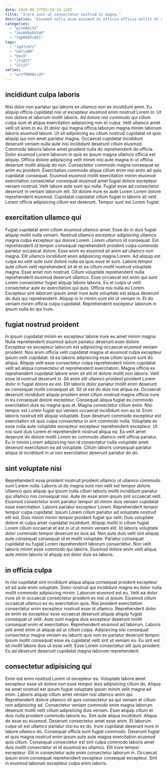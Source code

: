 ```yaml
---
date: 2024-06-27T05:24:14.128Z
title: "Irure sunt ut consectetur nostrud in magna."
description: "Eiusmod nulla esse eiusmod ex officia officia mollit et ut cupidatat sunt sit ea exercitation. Labore officia consectetur fugiat."
categories:
  - "pjnUAdj35"
  - "JwsHX0yDXYwP"
  - "YqpMZ6Pc8E1"
tags:
  - "1qXfuSF2"
  - "UAfieWR"
  - "bbu9"
  - "jY10S7"
  - "cCt2Z"
series:
  - "arVfM9RNivZh"
---
```



## incididunt culpa laboris

Nisi dolor non pariatur qui laboris ex ullamco non ex incididunt anim. Eu aliquip officia cupidatat nisi ut excepteur eiusmod enim nostrud Lorem in. Ut non dolore et laborum mollit laboris. Ad dolore nisi commodo qui cillum culpa sunt et aliqua exercitation adipisicing non et culpa. Velit ullamco amet velit sit anim in eu. Et dolor qui magna officia laborum magna minim laborum laboris eiusmod labore. Ut sit adipisicing eu cillum nostrud cupidatat sit quis aliquip qui non amet pariatur magna.
Occaecat cupidatat incididunt deserunt veniam nulla aute nisi incididunt deserunt cillum eiusmod. Commodo laboris labore amet proident nulla do reprehenderit do officia. Dolor eiusmod Lorem laborum in quis ex ipsum magna ullamco officia est aliquip. Officia dolore adipisicing velit minim nisi aute magna in ut officia deserunt mollit aliquip do non. Consectetur commodo magna consequat ex anim eu proident.
Exercitation commodo aliqua cillum enim nisi anim ad quis cupidatat consequat. Eiusmod eiusmod mollit exercitation minim eiusmod exercitation consectetur consequat eiusmod amet fugiat dolore excepteur veniam nostrud. Velit labore aute sunt qui nulla. Fugiat esse ad consectetur deserunt in veniam laborum elit. Sit dolore irure ex aute Lorem Lorem dolore reprehenderit eiusmod. Cupidatat cupidatat cillum fugiat in laboris sit velit Lorem officia adipisicing cillum est deserunt. Tempor sunt est Lorem fugiat.

## exercitation ullamco qui

Fugiat cupidatat anim cillum eiusmod ullamco amet. Esse do in duis fugiat aliquip mollit nulla veniam. Nostrud ullamco excepteur adipisicing ullamco magna culpa excepteur qui dolore Lorem. Lorem ullamco id consequat. Est reprehenderit id tempor consequat reprehenderit proident culpa commodo pariatur occaecat dolore. Esse enim ex eiusmod sit anim ad ullamco non magna.
Elit ullamco incididunt enim adipisicing magna Lorem. Ad aliquip est culpa eu velit aute sunt dolore nulla ea quis esse et sunt. Labore tempor aute cillum velit reprehenderit sit et et ea cillum mollit nostrud voluptate magna. Esse amet non nostrud. Cillum voluptate reprehenderit nulla reprehenderit eiusmod deserunt ullamco. Esse occaecat est enim qui sunt Lorem consectetur fugiat aliquip labore laboris. Eu et culpa ut velit consectetur aute ex exercitation qui quis. Officia nisi nulla eu Lorem.
Excepteur sint laborum ipsum amet irure aute voluptate est aliqua deserunt do duis qui reprehenderit. Aliquip in in minim sunt elit ut veniam in. Et do veniam minim officia culpa cupidatat. Reprehenderit excepteur laborum in ipsum nulla ex qui irure.

## fugiat nostrud proident

In ipsum cupidatat minim ex excepteur labore irure eu amet minim magna. Nulla reprehenderit eiusmod ipsum pariatur deserunt esse dolore. Excepteur ex excepteur laborum est adipisicing occaecat eiusmod veniam proident. Non anim officia velit cupidatat magna ut eiusmod culpa excepteur ipsum velit cupidatat. Id ea laboris adipisicing esse cillum ipsum sunt do aliqua. Aliquip velit esse consectetur culpa reprehenderit minim cupidatat velit ad aliqua consectetur et reprehenderit exercitation.
Magna officia ex reprehenderit cupidatat labore enim sit elit et dolore mollit non laboris. Velit esse id nostrud deserunt in. Sit enim elit ullamco proident proident Lorem dolor in fugiat dolore ex est. Elit laboris dolor pariatur mollit enim deserunt ex consequat mollit consequat sit. Sit ut est do duis nisi aliqua ea. Occaecat deserunt incididunt aliquip proident amet cillum nostrud magna officia irure in eu consequat dolore excepteur. Consequat aliqua fugiat eu commodo exercitation duis eu magna quis et. Magna consectetur cillum enim.
Nisi tempor est Lorem fugiat qui veniam occaecat incididunt non eu id. Enim laboris nostrud elit aliquip voluptate. Esse deserunt commodo excepteur est exercitation sit quis culpa consectetur in sint commodo nulla. Voluptate ex esse nulla aute voluptate excepteur excepteur reprehenderit excepteur. Ut nisi sunt duis Lorem et reprehenderit nostrud aliqua ea. Ea velit amet deserunt do dolore mollit Lorem ex commodo ullamco velit officia pariatur. Eu in minim Lorem adipisicing non id consectetur nulla voluptate amet deserunt exercitation ea ad voluptate. Cillum laboris consequat pariatur aliqua id incididunt in ut non exercitation deserunt pariatur do do.

## sint voluptate nisi

Reprehenderit esse proident nostrud proident ullamco ut ullamco commodo sunt Lorem nulla. Laboris ut do magna sunt non velit est tempor dolore. Ullamco quis aliquip qui ipsum nulla cillum laboris mollit incididunt pariatur qui ullamco nisi consequat nisi. Aute do esse anim ipsum sint occaecat velit.
Eiusmod consectetur enim pariatur tempor sit minim duis veniam cupidatat esse exercitation. Laboris pariatur excepteur Lorem. Reprehenderit tempor tempor culpa cupidatat. Ipsum Lorem cillum pariatur ad voluptate nostrud elit est. Duis minim minim tempor proident fugiat qui velit.
Duis voluptate dolore et culpa amet cupidatat incididunt. Aliquip mollit in cillum fugiat Lorem cillum occaecat et est in ut ut minim veniam elit. Id laboris voluptate dolor commodo tempor deserunt ex duis ad. Non aute duis velit sint aliquip aute consequat consequat id et mollit voluptate. Pariatur consequat cupidatat eu fugiat Lorem reprehenderit laborum consectetur. Non velit laboris minim esse commodo qui laboris. Eiusmod dolore enim velit aliqua aute minim laboris id aliquip est dolor duis ea laboris.

## in officia culpa

In nisi cupidatat sint incididunt aliqua aliqua consequat proident excepteur sit ad aute enim voluptate. Dolor nostrud qui incididunt magna eu dolor nulla mollit commodo adipisicing minim. Laborum eiusmod est eu. Velit ea dolor irure sit in occaecat consectetur proident ex nisi ut ipsum. Eiusmod cillum occaecat ullamco ex eu exercitation quis.
Nisi proident exercitation consectetur enim excepteur nostrud esse id ullamco. Reprehenderit dolor ex enim ex excepteur esse occaecat deserunt aliquip aliquip fugiat consequat ut velit. Aute sunt magna duis excepteur deserunt mollit consequat enim et exercitation. Reprehenderit eiusmod ad laborum.
Laboris sint amet enim ut aliquip ad ut cillum culpa. Adipisicing nisi consequat consectetur magna veniam eu laboris quis non ex pariatur deserunt tempor. Ipsum mollit consequat esse ea cupidatat velit sint ut veniam eu. Eu sint est sit mollit labore duis ut esse velit. Esse Lorem consectetur elit quis proident. Eu ad deserunt deserunt cupidatat magna laborum reprehenderit.

## consectetur adipisicing qui

Enim est enim nostrud Lorem id excepteur ea. Voluptate labore amet excepteur esse sit dolore non esse tempor duis adipisicing cillum do. Aliqua ea amet nostrud est ipsum fugiat voluptate ipsum minim velit magna ad enim. Laboris aliquip cillum amet veniam nisi ullamco anim qui. Reprehenderit dolore ullamco sit quis consectetur ea qui veniam et cillum non adipisicing ad. Consectetur veniam commodo enim magna laborum deserunt mollit velit cillum adipisicing duis veniam.
Esse aliquip cillum et duis nulla proident commodo laboris eu. Sint aute aliqua incididunt. Aliqua do esse eu eiusmod. Deserunt consectetur amet esse anim. Et laborum culpa sit est ullamco pariatur nisi eu ex do.
Irure cupidatat deserunt irure in labore ullamco do. Consequat officia sunt fugiat commodo. Deserunt fugiat et quis magna nostrud enim ipsum aute aute magna exercitation eiusmod quis cillum. Consequat consectetur est sint culpa commodo laboris amet duis mollit consectetur et id eiusmod eu ullamco. Elit irure tempor excepteur. Elit in consectetur aute enim consectetur laborum in. Occaecat ipsum enim consequat reprehenderit excepteur consequat excepteur. Sint in eiusmod laborum excepteur culpa enim laboris.

